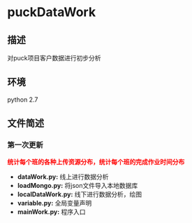 # puckDataWork
## 描述
对puck项目客户数据进行初步分析
## 环境
python 2.7
## 文件简述
### 第一次更新
**<font color = red>统计每个班的各种上传资源分布，统计每个班的完成作业时间分布</font>**

+ **dataWork.py:** 线上进行数据分析
+ **loadMongo.py:** 将json文件导入本地数据库
+ **localDataWork.py:** 线下进行数据分析，绘图
+ **variable.py:** 全局变量声明
+ **mainWork.py:** 程序入口